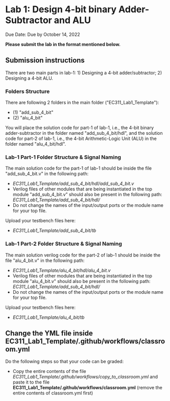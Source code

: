 # Lab 1: Design 4-bit binary Adder-Subtractor and ALU
 Due Date: Due by October 14, 2022

**Please submit the lab in the format mentioned below.**

## Submission instructions
There are two main parts in lab-1: 1) Designing a 4-bit adder/subtractor; 2) Designing a 4-bit ALU.

### Folders Structure
There are following 2 folders in the main folder ("EC311_Lab1_Template"):
  - (1) "add_sub_4_bit"
  - (2) "alu_4_bit"
  
You will place the solution code for part-1 of lab-1, i.e., the 4-bit binary adder-subtractor in the folder named "add_sub_4_bit/hdl", and the solution code for part-2 of lab-1, i.e., the 4-bit Arithmetic-Logic Unit (ALU) in the folder named "alu_4_bit/hdl".

### Lab-1 Part-1 Folder Structure & Signal Naming
The main solution code for the part-1 of lab-1 should be inside the file "add_sub_4_bit.v" in the following path:
- *EC311_Lab1_Template/add_sub_4_bit/hdl/add_sub_4_bit.v*
- Verilog files of other modules that are being instantiated in the top module "add_sub_4_bit.v" should also be present in the following path: *EC311_Lab1_Template/add_sub_4_bit/hdl/*
- Do not change the names of the input/output ports or the module name for your top file.

Upload your testbench files here:
- *EC311_Lab1_Template/add_sub_4_bit/tb*

### Lab-1 Part-2 Folder Structure & Signal Naming
The main solution verilog code for the part-2 of lab-1 should be inside the file "alu_4_bit.v" in the following path:
- *EC311_Lab1_Template/alu_4_bit/hdl/alu_4_bit.v*
- Verilog files of other modules that are being instantiated in the top module "alu_4_bit.v" should also be present in the following path: *EC311_Lab1_Template/add_sub_4_bit/hdl/*
- Do not change the names of the input/output ports or the module name for your top file.

Upload your testbench files here:
- *EC311_Lab1_Template/alu_4_bit/tb*

## Change the YML file inside EC311_Lab1_Template/.github/workflows/classroom.yml

Do the following steps so that your code can be graded:
 - Copy the entire contents of the file *EC311_Lab1_Template/.github/workflows/copy_to_classroom.yml* and paste it to the file **EC311_Lab1_Template/.github/workflows/classroom.yml** (remove the entire contents of classroom.yml first)


